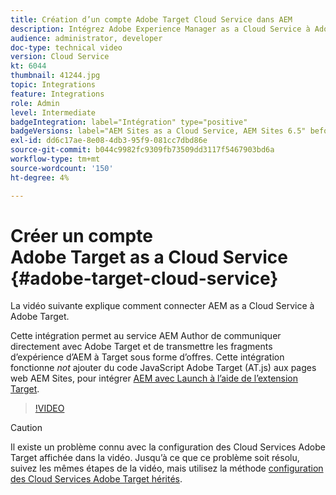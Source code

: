 ```yaml
---
title: Création d’un compte Adobe Target Cloud Service dans AEM
description: Intégrez Adobe Experience Manager as a Cloud Service à Adobe Target à l’aide de l’authentification Cloud Service et Adobe IMS.
audience: administrator, developer
doc-type: technical video
version: Cloud Service
kt: 6044
thumbnail: 41244.jpg
topic: Integrations
feature: Integrations
role: Admin
level: Intermediate
badgeIntegration: label="Intégration" type="positive"
badgeVersions: label="AEM Sites as a Cloud Service, AEM Sites 6.5" before-title="false"
exl-id: dd6c17ae-8e08-4db3-95f9-081cc7dbd86e
source-git-commit: b044c9982fc9309fb73509dd3117f5467903bd6a
workflow-type: tm+mt
source-wordcount: '150'
ht-degree: 4%

---
```


# Créer un compte Adobe Target as a Cloud Service {#adobe-target-cloud-service}

La vidéo suivante explique comment connecter AEM as a Cloud Service à Adobe Target.

Cette intégration permet au service AEM Author de communiquer directement avec Adobe Target et de transmettre les fragments d’expérience d’AEM à Target sous forme d’offres.  Cette intégration fonctionne *not* ajouter du code JavaScript Adobe Target (AT.js) aux pages web AEM Sites, pour intégrer [AEM avec Launch à l’aide de l’extension Target](../experience-platform/data-collection/tags/connect-aem-tag-property-using-ims.md).

>[!VIDEO](https://video.tv.adobe.com/v/41244?quality=12&learn=on)

>[!CAUTION]
>
>Il existe un problème connu avec la configuration des Cloud Services Adobe Target affichée dans la vidéo. Jusqu’à ce que ce problème soit résolu, suivez les mêmes étapes de la vidéo, mais utilisez la méthode [configuration des Cloud Services Adobe Target hérités](https://experienceleague.adobe.com/docs/experience-manager-learn/aem-target-tutorial/aem-target-implementation/using-aem-cloud-services.html).
